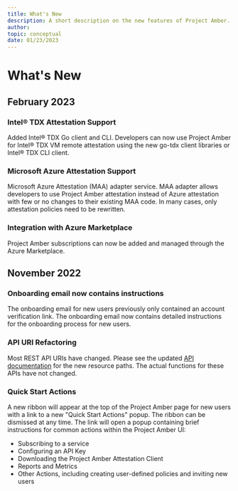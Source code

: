 ```yaml
---
title: What's New
description: A short description on the new features of Project Amber.
author: 
topic: conceptual
date: 01/23/2023
---
```


# What's New

## February 2023 

### Intel® TDX Attestation Support

  Added Intel® TDX Go client and CLI. Developers can now use Project Amber for Intel® TDX VM remote attestation using the new go-tdx client libraries or Intel® TDX CLI client.   

### Microsoft Azure Attestation Support

  Microsoft Azure Attestation (MAA) adapter service. MAA adapter allows developers to use Project Amber attestation instead of Azure attestation with few or no changes to their existing MAA code. In many cases, only attestation policies need to be rewritten.

### Integration with Azure Marketplace

  Project Amber subscriptions can now be added and managed through the Azure Marketplace.

## November 2022

### Onboarding email now contains instructions
  
  The onboarding email for new users previously only contained an account verification link.  The onboarding email now contains detailed instructions for the onboarding process for new users.

### API URI Refactoring
  
  Most REST API URIs have changed.  Please see the updated [API documentation](~/restapi/restapi-overview.md) for the new resource paths.  The actual functions for these APIs have not changed.

### Quick Start Actions
  
  A new ribbon will appear at the top of the Project Amber page for new users with a link to a new "Quick Start Actions" popup.  The ribbon can be dismissed at any time.  The link will open a popup containing brief instructions for common actions within the Project Amber UI:

  - Subscribing to a service
  - Configuring an API Key
  - Downloading the Project Amber Attestation Client
  - Reports and Metrics
  - Other Actions, including creating user-defined policies and inviting new users
  